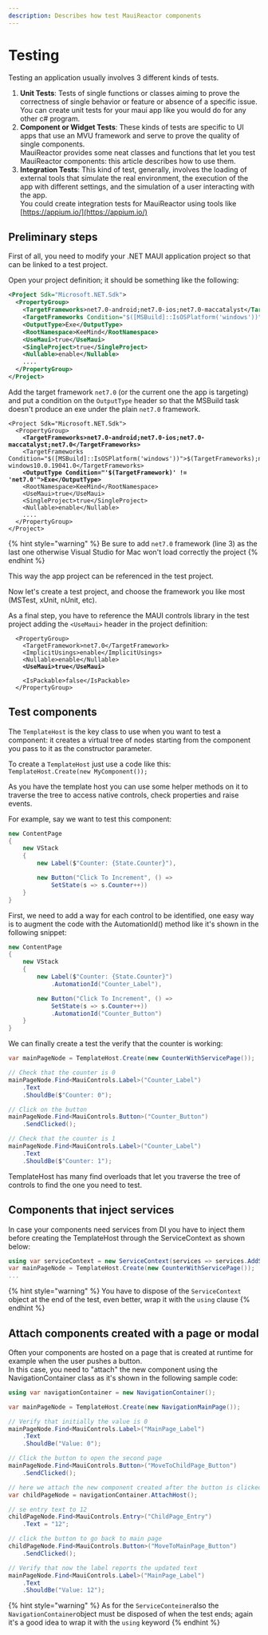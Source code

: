 ```yaml
---
description: Describes how test MauiReactor components
---
```


# Testing

Testing an application usually involves 3 different kinds of tests.

1. **Unit Tests**: Tests of single functions or classes aiming to prove the correctness of single behavior or feature or absence of a specific issue. You can create unit tests for your maui app like you would do for any other c# program.
2. **Component or Widget Tests**: These kinds of tests are specific to UI apps that use an MVU framework and serve to prove the quality of single components. \
   MauiReactor provides some neat classes and functions that let you test MauiReactor components: this article describes how to use them.
3. **Integration Tests**: This kind of test, generally, involves the loading of external tools that simulate the real environment, the execution of the app with different settings, and the simulation of a user interacting with the app. \
   You could create integration tests for MauiReactor using tools like [https://appium.io/](https://appium.io/)

## Preliminary steps

First of all, you need to modify your .NET MAUI application project so that can be linked to a test project.&#x20;

Open your project definition; it should be something like the following:

```xml
<Project Sdk="Microsoft.NET.Sdk">
  <PropertyGroup>
    <TargetFrameworks>net7.0-android;net7.0-ios;net7.0-maccatalyst</TargetFrameworks>
    <TargetFrameworks Condition="$([MSBuild]::IsOSPlatform('windows'))">$(TargetFrameworks);net7.0-windows10.0.19041.0</TargetFrameworks>
    <OutputType>Exe</OutputType>
    <RootNamespace>KeeMind</RootNamespace>
    <UseMaui>true</UseMaui>
    <SingleProject>true</SingleProject>
    <Nullable>enable</Nullable>
    ....   
  </PropertyGroup>
</Project>

```

Add the target framework `net7.0` (or the current one the app is targeting) and put a condition on the `OutputType` header so that the MSBuild task doesn't produce an exe under the plain `net7.0` framework.

<pre class="language-xml" data-line-numbers><code class="lang-xml">&#x3C;Project Sdk="Microsoft.NET.Sdk">
  &#x3C;PropertyGroup>
<strong>    &#x3C;TargetFrameworks>net7.0-android;net7.0-ios;net7.0-maccatalyst;net7.0&#x3C;/TargetFrameworks>
</strong>    &#x3C;TargetFrameworks Condition="$([MSBuild]::IsOSPlatform('windows'))">$(TargetFrameworks);net7.0-windows10.0.19041.0&#x3C;/TargetFrameworks>
<strong>    &#x3C;OutputType Condition="'$(TargetFramework)' != 'net7.0'">Exe&#x3C;/OutputType>
</strong>    &#x3C;RootNamespace>KeeMind&#x3C;/RootNamespace>
    &#x3C;UseMaui>true&#x3C;/UseMaui>
    &#x3C;SingleProject>true&#x3C;/SingleProject>
    &#x3C;Nullable>enable&#x3C;/Nullable>
    ....  
  &#x3C;/PropertyGroup>
&#x3C;/Project>
</code></pre>

{% hint style="warning" %}
Be sure to add `net7.0` framework (line 3) as the last one otherwise Visual Studio for Mac won't load correctly the project
{% endhint %}

This way the app project can be referenced in the test project.

Now let's create a test project, and choose the framework you like most (MSTest, xUnit, nUnit, etc).

As a final step, you have to reference the MAUI controls library in the test project adding the `<UseMaui>` header in the project definition:

<pre class="language-xml"><code class="lang-xml">  &#x3C;PropertyGroup>
    &#x3C;TargetFramework>net7.0&#x3C;/TargetFramework>
    &#x3C;ImplicitUsings>enable&#x3C;/ImplicitUsings>
    &#x3C;Nullable>enable&#x3C;/Nullable>
<strong>    &#x3C;UseMaui>true&#x3C;/UseMaui>
</strong>
    &#x3C;IsPackable>false&#x3C;/IsPackable>
  &#x3C;/PropertyGroup>
</code></pre>

## Test components

The `TemplateHost` is the key class to use when you want to test a component: it creates a virtual tree of nodes starting from the component you pass to it as the constructor parameter.

To create a `TemplateHost` just use a code like this:\
`TemplateHost.Create(new MyComponent());`

As you have the template host you can use some helper methods on it to traverse the tree to access native controls, check properties and raise events.

For example, say we want to test this component:

```csharp
new ContentPage
{
    new VStack
    {
        new Label($"Counter: {State.Counter}"),

        new Button("Click To Increment", () =>
            SetState(s => s.Counter++))
    }
}
```

First, we need to add a way for each control to be identified, one easy way is to augment the code with the AutomationId() method like it's shown in the following snippet:

```csharp
new ContentPage
{
    new VStack
    {
        new Label($"Counter: {State.Counter}")
            .AutomationId("Counter_Label"),

        new Button("Click To Increment", () =>
            SetState(s => s.Counter++))
            .AutomationId("Counter_Button")
    }
}
```

We can finally create a test the verify that the counter is working:

```csharp
var mainPageNode = TemplateHost.Create(new CounterWithServicePage());

// Check that the counter is 0
mainPageNode.Find<MauiControls.Label>("Counter_Label")
    .Text
    .ShouldBe($"Counter: 0");

// Click on the button
mainPageNode.Find<MauiControls.Button>("Counter_Button")
    .SendClicked();

// Check that the counter is 1
mainPageNode.Find<MauiControls.Label>("Counter_Label")
    .Text
    .ShouldBe($"Counter: 1");

```

TemplateHost has many find overloads that let you traverse the tree of controls to find the one you need to test.

## Components that inject services

In case your components need services from DI you have to inject them before creating the TemplateHost through the ServiceContext as shown below:

```csharp
using var serviceContext = new ServiceContext(services => services.AddSingleton<IncrementService>());
var mainPageNode = TemplateHost.Create(new CounterWithServicePage());
...
```

{% hint style="warning" %}
You have to dispose of the `ServiceContext` object at the end of the test, even better, wrap it with the `using` clause
{% endhint %}

## Attach components created with a page or modal

Often your components are hosted on a page that is created at runtime for example when the user pushes a button.\
In this case, you need to "attach" the new component using the NavigationContainer class as it's shown in the following sample code:

```csharp
using var navigationContainer = new NavigationContainer();

var mainPageNode = TemplateHost.Create(new NavigationMainPage());

// Verify that initially the value is 0
mainPageNode.Find<MauiControls.Label>("MainPage_Label")
    .Text
    .ShouldBe("Value: 0");

// Click the button to open the second page
mainPageNode.Find<MauiControls.Button>("MoveToChildPage_Button")
    .SendClicked();

// here we attach the new component created after the button is clicked
var childPageNode = navigationContainer.AttachHost();

// se entry text to 12
childPageNode.Find<MauiControls.Entry>("ChildPage_Entry")
    .Text = "12";

// click the button to go back to main page
childPageNode.Find<MauiControls.Button>("MoveToMainPage_Button")
    .SendClicked();

// Verify that now the label reports the updated text
mainPageNode.Find<MauiControls.Label>("MainPage_Label")
    .Text
    .ShouldBe("Value: 12");

```

{% hint style="warning" %}
As for the `ServiceConteiner`also the `NavigationContainer`object must be disposed of when the test ends; again it's a good idea to wrap it with the `using` keyword
{% endhint %}

